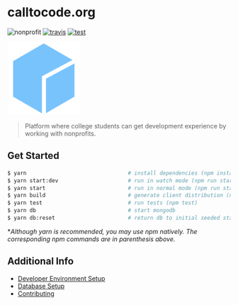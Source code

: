 # calltocode.org

![nonprofit][nonprofit]
[![travis][travis]][travis-url]
[![test][test]][test-url]

![logo][logo]

> Platform where college students can get development experience by working with nonprofits.

## Get Started

```bash
$ yarn                                # install dependencies (npm install)
$ yarn start:dev                      # run in watch mode (npm run start:dev)
$ yarn start                          # run in normal mode (npm run start)
$ yarn build                          # generate client distribution (npm run build)
$ yarn test                           # run tests (npm test)
$ yarn db                             # start mongodb
$ yarn db:reset                       # return db to initial seeded state (npm run db:reset)
```
**Although yarn is recommended, you may use npm natively. The corresponding npm commands are in parenthesis above.*

## Additional Info

- [Developer Environment Setup](docs/setup.md)
- [Database Setup](docs/database.md)
- [Contributing](docs/CONTRIBUTING.md)

[nonprofit]: https://img.shields.io/badge/project-nonprofit-ff69b4.svg

[travis]: https://travis-ci.org/CodeForSocialGood/calltocode.org.svg
[travis-url]: https://travis-ci.org/CodeForSocialGood/calltocode.org

[test]: https://img.shields.io/badge/test-calltocode.herokuapp.com-orange.svg
[test-url]: https://calltocode.herokuapp.com/

[logo]: /docs/media/logo.png
